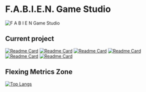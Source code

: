 # F.A.B.I.E.N. Game Studio

<!-- ![Fabinie Land - Final II](https://user-images.githubusercontent.com/73140258/200381070-911c66dc-5b3e-4573-ac57-8375a8259798.gif "prayge your sanity...") -->
![F A B I E N  Game Studio](https://github.com/Fabinistere/.github/assets/73140258/d2dce64c-0631-455f-b5bb-1ecbcc4e456c)

## Current project

<!--
- [Fabien et la Trahison de Olf](https://github.com/Elzapat/fabien-et-la-trahison-de-olf): Our official Game
- [fight_arena](https://github.com/FABIEN-game-studio/fight_arena): A test repertory to dev npc in FTO
- B-Hunt
-->

[![Readme Card][2]](https://github.com/Elzapat/fabien-et-la-trahison-de-olf)
[![Readme Card][3]](https://github.com/Fabinistere/fight_arena)
[![Readme Card][4]](https://github.com/Elzapat/b-hunt)
[![Readme Card][5]](https://github.com/Fabinistere/bevy_turn-based_combat)
[![Readme Card][6]](https://github.com/Fabinistere/cats_destroyer_2000)
[![Readme Card][7]](https://github.com/Fabinistere/grandstand-gauntlet)

## Flexing Metrics Zone

[![Top Langs][1]](https://github.com/anuraghazra/github-readme-stats)

[1]: https://github-readme-stats-one-bice.vercel.app/api/top-langs/?username=Wabtey&theme=dark&layout=compact&role=ORGANIZATION_MEMBER

[2]: https://github-readme-stats.vercel.app/api/pin/?username=Elzapat&repo=fabien-et-la-trahison-de-olf&theme=dark
[3]: https://github-readme-stats.vercel.app/api/pin/?username=Fabinistere&repo=fight_arena&theme=dark
[4]: https://github-readme-stats.vercel.app/api/pin/?username=Elzapat&repo=b-hunt&theme=dark
[5]: https://github-readme-stats.vercel.app/api/pin/?username=Fabinistere&repo=bevy_turn-based_combat&theme=dark
[6]: https://github-readme-stats.vercel.app/api/pin/?username=Fabinistere&repo=cats_destroyer_2000&theme=dark
[7]: https://github-readme-stats.vercel.app/api/pin/?username=Fabinistere&repo=grandstand-gauntlet&theme=dark
